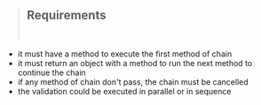 > ## Requirements
>
> <br>

- it must have a method to execute the first method of chain
- it must return an object with a method to run the next method to continue the chain
- if any method of chain don't pass, the chain must be cancelled
- the validation could be executed in parallel or in sequence
